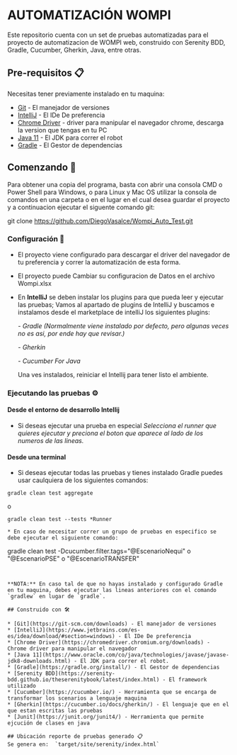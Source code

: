 # AUTOMATIZACIÓN WOMPI 

Este repositorio cuenta con un set de pruebas automatizadas para el proyecto de automatizacion de WOMPI web, construido con Serenity BDD, Gradle, Cucumber, Gherkin, Java, entre otras.

## Pre-requisitos 📋

Necesitas tener previamente instalado en tu maquina:

* [Git](https://git-scm.com/downloads) - El manejador de versiones
* [IntelliJ](https://www.jetbrains.com/es-es/idea/download/#section=windows) - El IDe De preferencia
* [Chrome Driver](https://chromedriver.chromium.org/downloads) - driver para manipular el navegador chrome, descarga la version que tengas en tu PC
* [Java 11](https://www.oracle.com/java/technologies/javase/jdk11-archive-downloads.html) - El JDK para correr el robot
* [Gradle](https://gradle.org/install/) - El Gestor de dependencias


## Comenzando 🚀

Para obtener una copia del programa, basta con abrir una consola CMD o Power Shell para Windows, o para Linux y Mac OS utilizar la consola de comandos en una carpeta o en el lugar en el cual desea guardar el proyecto y a continuacion ejecutar el siguente comando git:

git clone https://github.com/DiegoVasalce/Wompi_Auto_Test.git

### Configuración 🔧

* El proyecto viene configurado para descargar el driver del navegador de tu preferencia y correr la automatización de esta forma.

* El proyecto puede Cambiar su configuracion de Datos en el archivo Wompi.xlsx

* En **IntelliJ** se deben instalar los plugins para que pueda leer y ejecutar las pruebas; Vamos al apartado de plugins de IntelliJ y buscamos e instalamos desde el marketplace de intelliJ los siguientes plugins:

  _- Gradle (Normalmente viene instalado por defecto, pero algunas veces no es asi, por ende hay que revisar.)_

  _- Gherkin_

  _- Cucumber For Java_

  Una ves instalados, reiniciar el Intellij para tener listo el ambiente.

### Ejecutando las pruebas ⚙️

#### Desde el entorno de desarrollo Intellij

* Si deseas ejecutar una prueba en especial _Selecciona el runner que quieres ejecutar y preciona el boton que aparece al lado de los numeros de las lineas._

#### Desde una terminal

* Si deseas ejecutar todas las pruebas y tienes instalado Gradle puedes usar caulquiera de los siguientes comandos:
```
gradle clean test aggregate
```
o
```
gradle clean test --tests *Runner
```

```
* En caso de necesitar correr un grupo de pruebas en especifico se debe ejecutar el siguiente comando:
```
gradle clean test -Dcucumber.filter.tags="@EscenarioNequi" o "@EscenarioPSE" o "@EscenarioTRANSFER"
```


**NOTA:** En caso tal de que no hayas instalado y configurado Gradle en tu maquina, debes ejecutar las lineas anteriores con el comando `gradlew` en lugar de `gradle`.

## Construido con 🛠️

* [Git](https://git-scm.com/downloads) - El manejador de versiones
* [IntelliJ](https://www.jetbrains.com/es-es/idea/download/#section=windows) - El IDe De preferencia
* [Chrome Driver](https://chromedriver.chromium.org/downloads) - Chrome driver para manipular el navegador
* [Java 11](https://www.oracle.com/co/java/technologies/javase/javase-jdk8-downloads.html) - El JDK para correr el robot.
* [Gradle](https://gradle.org/install/) - El Gestor de dependencias
* [Serenity BDD](https://serenity-bdd.github.io/theserenitybook/latest/index.html) - El framework utilizado
* [Cucumber](https://cucumber.io/) - Herramienta que se encarga de transformar los scenarios a lenguaje maquina
* [Gherkin](https://cucumber.io/docs/gherkin/) - El lenguaje que en el que estan escritas las pruebas
* [Junit](https://junit.org/junit4/) - Herramienta que permite ejcución de clases en java

## Ubicación reporte de pruebas generado 📋
Se genera en:  `target/site/serenity/index.html`



 
